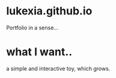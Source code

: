 lukexia.github.io
=================

Portfolio in a sense...


# what I want..

a simple and interactive toy, which grows.

